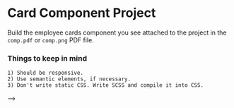 # Card Component Project

Build the employee cards component you see attached to the project in the `comp.pdf` or `comp.png` PDF file.

### Things to keep in mind

    1) Should be responsive.
    2) Use semantic elements, if necessary.
    3) Don't write static CSS. Write SCSS and compile it into CSS.

<!--
        <!-- <h1>Card Component project</h1>
    <p>
      Build the employee cards component you see attached to the project in the
      <strong>comp.pdf</strong> or <strong>comp.png</strong> PDF file.
    </p>
    <p>Things to keep in mind:</p>
    <p>1) Should be responsive.</p>
    <p>2) Use semantic elements, if necessary.</p>
    <p>3) Don't write static CSS. Write SCSS and compile it into CSS.</p> --> -->

